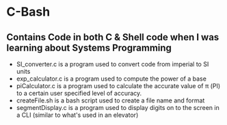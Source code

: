 # C-Bash
## Contains Code in both C &amp; Shell code when I was learning about Systems Programming

* SI_converter.c is a program used to convert code from imperial to SI units
* exp_calculator.c is a program used to compute the power of a base
* piCalculator.c is a program used to calculate the accurate value of π (PI) to a certain user specified level of accuracy.
* createFile.sh is a bash script used to create a file name and format
* segmentDisplay.c is a program used to display digits on to the screen in a CLI (similar to what's used in an elevator)
